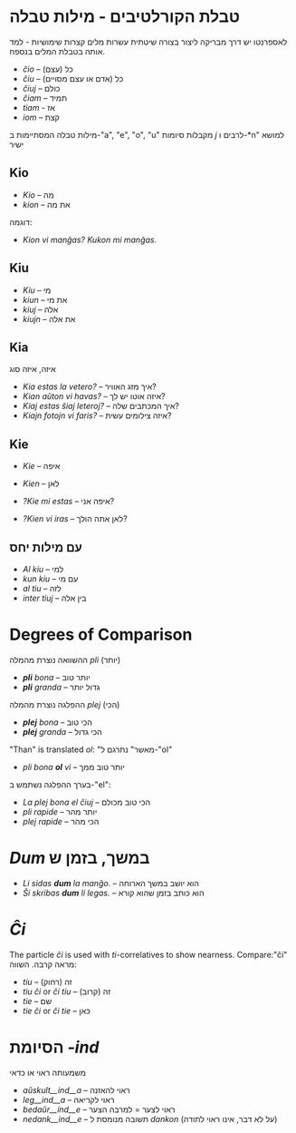 # טבלת הקורלטיבים - מילות טבלה

לאספרנטו יש דרך מבריקה ליצור בצורה שיטתית עשרות מלים קצרות שימושיות - למד אותה בטבלת המלים בנספח.

- *ĉio*  –  כל (עצם)
- *ĉiu*  – כל (אדם או עצם מסויים)
- *ĉiuj*  – כולם
- *ĉiam* – תמיד
- *tiam* - אז
- *iom* – קצת

מילות טבלה המסתיימות ב-"a", "e", "o", "u" מקבלות סיומות *j* לרבים ו-*n" למושא ישיר

## Kio 

- *Kio* – מה 
- *kion* – את מה

דוגמה: 

- *Kion vi manĝas? Kukon mi manĝas.*

## Kiu
- *Kiu* – מי
- *kiun* – את מי
- *kiuj* – אלה
- *kiujn* – את אלה

## Kia

איזה, איזה סוג

- *Kia estas la vetero?* – איך מזג האוויר?
- *Kian aŭton vi havas?* – איזה אוטו יש לך?
- *Kiaj estas ŝiaj leteroj?* – איך המכתבים שלה?
- *Kiajn fotojn vi faris?* – איזה צילומים עשית?

## Kie

- *Kie* – איפה
- *Kien* – לאן

- *?Kie mi estas* – איפה אני?
- *?Kien vi iras* – לאן אתה הולך?

## עם מילות יחס

- *Al kiu* – למי
- *kun kiu* – עם מי
- *al tiu* – לזה
- *inter tiuj* – בין אלה

# Degrees of Comparison

ההשוואה נוצרת מהמלה *pli* (יותר)

- *__pli__ bona* – יותר טוב
- *__pli__ granda* – גדול יותר

ההפלגה נוצרת מהמלה *plej* (הכי)

- *__plej__ bona* – הכי טוב
- *__plej__ granda* – הכי גדול

"Than" is translated *ol*: "מאשר" נתרגם ל-"ol"

- *pli bona __ol__ vi* – יותר טוב ממך

בערך ההפלגה נשתמש ב-"el":

- *La plej bona el ĉiuj* – הכי טוב מכולם
- *pli rapide* – יותר מהר
- *plej rapide* – הכי מהר

# *Dum* במשך, בזמן ש

- *Li sidas __dum__ la manĝo.* – הוא יושב במשך הארוחה
- *Ŝi skribas __dum__ li legas.* – הוא כותב בזמן שהוא קורא

# *Ĉi*

The particle *ĉi* is used with *ti*-correlatives to show nearness. Compare:"ĉi" מראה קרבה. השווה:

- *tiu* – זה (רחוק) 
- *tiu ĉi* or *ĉi tiu* – זה (קרוב)
- *tie* – שם 
- *tie ĉi* or *ĉi tie* – כאן

# הסיומת *-ind*

משמעותה ראוי או כדאי

- *aŭskult__ind__a* – ראוי להאזנה
- *leg__ind__a* – ראוי לקריאה
- *bedaŭr__ind__e* – ראוי לצער = למרבה הצער
- *nedank__ind__e* – תשובה מנומסת ל *dankon* (על לא דבר, אינו ראוי לתודה)

 
